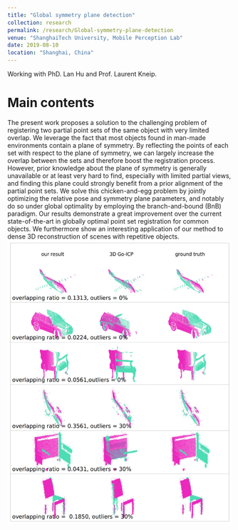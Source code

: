 ```yaml
---
title: "Global symmetry plane detection"
collection: research
permalink: /research/Global-symmetry-plane-detection
venue: "ShanghaiTech University, Mobile Perception Lab"
date: 2019-08-10
location: "Shanghai, China"
---
```


Working with PhD. Lan Hu and Prof. Laurent Kneip.

Main contents
=====
The present work proposes a solution to the challenging problem of registering two partial point sets of the same object with very limited overlap. We leverage the fact that most objects found in man-made environments contain a plane of symmetry. By reflecting the points of each set with respect to the plane of symmetry, we can largely increase the overlap between the sets and therefore boost the registration process. However, prior knowledge about the plane of symmetry is generally unavailable or at least very hard to find, especially with limited partial views, and finding this plane could strongly benefit from a prior alignment of the partial point sets. We solve this chicken-and-egg problem by jointly optimizing the relative pose and symmetry plane parameters, and notably do so under global optimality by employing the branch-and-bound (BnB) paradigm. Our results demonstrate a great improvement over the current state-of-the-art in globally optimal point set registration for common objects. We furthermore show an interesting application of our method to dense 3D reconstruction of scenes with repetitive objects.
![Our final results](3d_sym_compare.png)